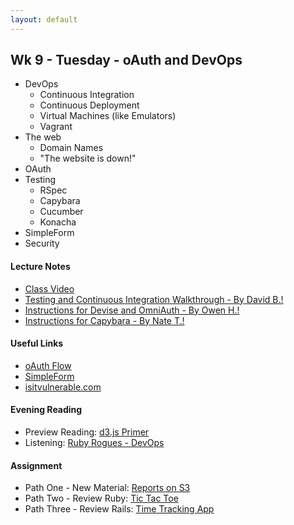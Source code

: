 ```yaml
---
layout: default
---
```


## Wk 9 - Tuesday - oAuth and DevOps

<!--
**Challenge:** [Discuss Rails](https://github.com/masonfmatthews/rails_assignments/blob/master/challenges/discuss_rails.md)

**Challenge:** [Discuss Development](https://github.com/masonfmatthews/rails_assignments/blob/master/challenges/discuss_development.md)

**Challenge:** [Discuss Supporting Tech](https://github.com/masonfmatthews/rails_assignments/blob/master/challenges/discuss_supporting_technologies.md)

-->

* DevOps
  * Continuous Integration
  * Continuous Deployment
  * Virtual Machines (like Emulators)
  * Vagrant
* The web
  * Domain Names
  * "The website is down!"
* OAuth
* Testing
  * RSpec
  * Capybara
  * Cucumber
  * Konacha
* SimpleForm
* Security

#### Lecture Notes

* [Class Video]()
* [Testing and Continuous Integration Walkthrough - By David B.!](https://gist.github.com/dbernheisel/6c58113b01114eb97c45)
* [Instructions for Devise and OmniAuth - By Owen H.!](devise_and_omniauth)
* [Instructions for Capybara - By Nate T.!](capybara)

#### Useful Links

* [oAuth Flow](flickr_oauth_flow.jpg)
* [SimpleForm](https://github.com/plataformatec/simple_form)
* [isitvulnerable.com](https://isitvulnerable.com/)

#### Evening Reading

* Preview Reading: [d3.js Primer](https://en.wikipedia.org/wiki/D3.js)
* Listening: [Ruby Rogues - DevOps](https://devchat.tv/ruby-rogues/113-rr-devops-with-nathen-harvey)

#### Assignment

* Path One - New Material: [Reports on S3](https://github.com/tiyd-rails-2016-01/delayed_mailer_with_s3)
* Path Two - Review Ruby: [Tic Tac Toe](https://github.com/tiyd-rails-2016-01/overview_tic_tac_toe)
* Path Three - Review Rails: [Time Tracking App](https://github.com/tiyd-rails-2016-01/overview_time_tracking_app)
